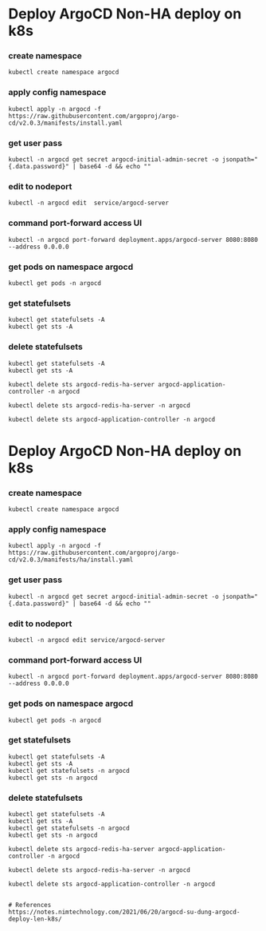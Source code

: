 # Deploy ArgoCD Non-HA deploy on k8s
### create namespace 
```
kubectl create namespace argocd
```
### apply config namespace 
```
kubectl apply -n argocd -f https://raw.githubusercontent.com/argoproj/argo-cd/v2.0.3/manifests/install.yaml
```
### get user pass
```
kubectl -n argocd get secret argocd-initial-admin-secret -o jsonpath="{.data.password}" | base64 -d && echo ""
```
### edit to nodeport
```
kubectl -n argocd edit  service/argocd-server
```
### command port-forward access UI
```
kubectl -n argocd port-forward deployment.apps/argocd-server 8080:8080 --address 0.0.0.0
```
### get pods on namespace argocd
```
kubectl get pods -n argocd
```
### get statefulsets 
```
kubectl get statefulsets -A
kubectl get sts -A
```
### delete statefulsets 
```
kubectl get statefulsets -A
kubectl get sts -A

kubectl delete sts argocd-redis-ha-server argocd-application-controller -n argocd

kubectl delete sts argocd-redis-ha-server -n argocd

kubectl delete sts argocd-application-controller -n argocd
```

# Deploy ArgoCD Non-HA deploy on k8s
### create namespace 
```
kubectl create namespace argocd
```
### apply config namespace 
```
kubectl apply -n argocd -f https://raw.githubusercontent.com/argoproj/argo-cd/v2.0.3/manifests/ha/install.yaml
```
### get user pass
```
kubectl -n argocd get secret argocd-initial-admin-secret -o jsonpath="{.data.password}" | base64 -d && echo ""
```
### edit to nodeport
```
kubectl -n argocd edit service/argocd-server
```
### command port-forward access UI
```
kubectl -n argocd port-forward deployment.apps/argocd-server 8080:8080 --address 0.0.0.0
```
### get pods on namespace argocd
```
kubectl get pods -n argocd
```
### get statefulsets 
```
kubectl get statefulsets -A
kubectl get sts -A
kubectl get statefulsets -n argocd
kubectl get sts -n argocd
```
### delete statefulsets 
```
kubectl get statefulsets -A
kubectl get sts -A
kubectl get statefulsets -n argocd
kubectl get sts -n argocd

kubectl delete sts argocd-redis-ha-server argocd-application-controller -n argocd

kubectl delete sts argocd-redis-ha-server -n argocd

kubectl delete sts argocd-application-controller -n argocd


# References
https://notes.nimtechnology.com/2021/06/20/argocd-su-dung-argocd-deploy-len-k8s/
